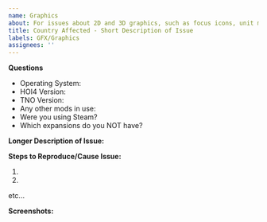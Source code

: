 ```yaml
---
name: Graphics
about: For issues about 2D and 3D graphics, such as focus icons, unit models, and flags
title: Country Affected - Short Description of Issue
labels: GFX/Graphics
assignees: ''
---
```


**Questions**

- Operating System:
- HOI4 Version:
- TNO Version:
- Any other mods in use:
- Were you using Steam?
- Which expansions do you NOT have?

**Longer Description of Issue:**

**Steps to Reproduce/Cause Issue:**

1.

2.

etc...

**Screenshots:**
